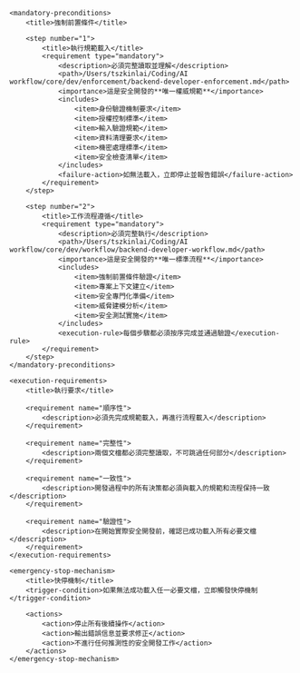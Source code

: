 <?xml version="1.0" encoding="UTF-8"?>
<security-development-task-guide>
    <title>安全開發任務指引</title>
    
    <mandatory-preconditions>
        <title>強制前置條件</title>
        
        <step number="1">
            <title>執行規範載入</title>
            <requirement type="mandatory">
                <description>必須完整讀取並理解</description>
                <path>/Users/tszkinlai/Coding/AI workflow/core/dev/enforcement/backend-developer-enforcement.md</path>
                <importance>這是安全開發的**唯一權威規範**</importance>
                <includes>
                    <item>身份驗證機制要求</item>
                    <item>授權控制標準</item>
                    <item>輸入驗證規範</item>
                    <item>資料清理要求</item>
                    <item>機密處理標準</item>
                    <item>安全檢查清單</item>
                </includes>
                <failure-action>如無法載入，立即停止並報告錯誤</failure-action>
            </requirement>
        </step>
        
        <step number="2">
            <title>工作流程遵循</title>
            <requirement type="mandatory">
                <description>必須完整執行</description>
                <path>/Users/tszkinlai/Coding/AI workflow/core/dev/workflow/backend-developer-workflow.md</path>
                <importance>這是安全開發的**唯一標準流程**</importance>
                <includes>
                    <item>強制前置條件驗證</item>
                    <item>專案上下文建立</item>
                    <item>安全專門化準備</item>
                    <item>威脅建模分析</item>
                    <item>安全測試實施</item>
                </includes>
                <execution-rule>每個步驟都必須按序完成並通過驗證</execution-rule>
            </requirement>
        </step>
    </mandatory-preconditions>
    
    <execution-requirements>
        <title>執行要求</title>
        
        <requirement name="順序性">
            <description>必須先完成規範載入，再進行流程載入</description>
        </requirement>
        
        <requirement name="完整性">
            <description>兩個文檔都必須完整讀取，不可跳過任何部分</description>
        </requirement>
        
        <requirement name="一致性">
            <description>開發過程中的所有決策都必須與載入的規範和流程保持一致</description>
        </requirement>
        
        <requirement name="驗證性">
            <description>在開始實際安全開發前，確認已成功載入所有必要文檔</description>
        </requirement>
    </execution-requirements>
    
    <emergency-stop-mechanism>
        <title>快停機制</title>
        <trigger-condition>如果無法成功載入任一必要文檔，立即觸發快停機制</trigger-condition>
        
        <actions>
            <action>停止所有後續操作</action>
            <action>輸出錯誤信息並要求修正</action>
            <action>不進行任何推測性的安全開發工作</action>
        </actions>
    </emergency-stop-mechanism>
</security-development-task-guide>